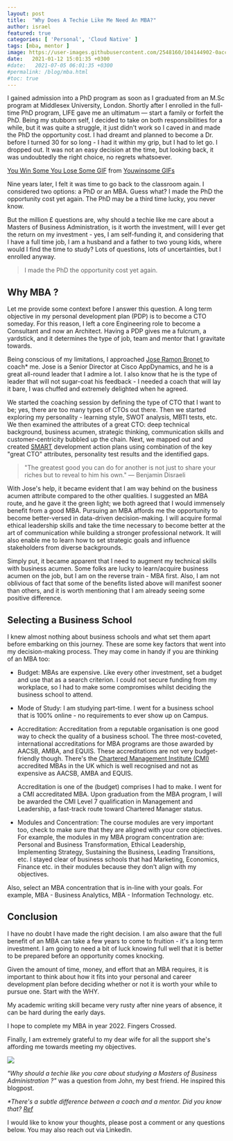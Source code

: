 ```yaml
---
layout: post
title:  "Why Does A Techie Like Me Need An MBA?"
author: israel
featured: true
categories: [ 'Personal', 'Cloud Native' ]
tags: [mba, mentor ]
image: https://user-images.githubusercontent.com/2548160/104144902-0acc0800-53bd-11eb-9726-51c18c03f9be.jpg
date:   2021-01-12 15:01:35 +0300
#date:   2021-07-05 06:01:35 +0300
#permalink: /blog/mba.html
#toc: true
---
```


I gained admission into a PhD program as soon as I graduated from an M.Sc program at Middlesex University, London. Shortly after I enrolled in the full-time PhD program, LIFE gave me an ultimatum — start a family or forfeit the PhD. Being my stubborn self, I decided to take on both responsibilities for a while, but it was quite a struggle, it just didn't work so I caved in and made the PhD the opportunity cost. I had dreamt and planned to become a Dr. before I turned 30 for so long - I had it within my grip, but I had to let go. I dropped out. It was not an easy decision at the time, but looking back, it was undoubtedly the right choice, no regrets whatsoever.

<div class="tenor-gif-embed" data-postid="15727599" data-share-method="host" data-width="100%" data-aspect-ratio="1.908045977011494"><a href="https://tenor.com/view/you-win-some-you-lose-some-movie-pops-john-witherspoon-gif-15727599">You Win Some You Lose Some GIF</a> from <a href="https://tenor.com/search/youwinsome-gifs">Youwinsome GIFs</a></div><script type="text/javascript" async src="https://tenor.com/embed.js"></script>

Nine years later, I felt it was time to go back to the classroom again. I considered two options: a PhD or an MBA. Guess what? I made the PhD the opportunity cost yet again. The PhD may be a third time lucky, you never know.

But the million £ questions are, why should a techie like me care about a Masters of Business Administration, is it worth the investment, will I ever get the return on my investment - yes, I am self-funding it, and considering that I have a full time job, I am a husband and a father to two young kids, where would I find the time to study?  Lots of questions, lots of uncertainties, but I enrolled anyway.

> I made the PhD the opportunity cost yet again.

## Why MBA ? 

Let me provide some context before I answer this question. A long term objective in my personal development plan (PDP) is to become a CTO someday. For this reason, I left a core Engineering role to become a Consultant and now an Architect. Having a PDP gives me a fulcrum, a yardstick, and it determines the type of job, team and mentor that I gravitate towards.

Being conscious of my limitations, I approached <a href="https://uk.linkedin.com/in/jrbronet" target="_blank"> Jose Ramon Bronet </a> to coach* me. Jose is a Senior Director at Cisco AppDynamics, and he is a great all-round leader that I admire a lot. I also know that he is the type of leader that will not sugar-coat his feedback - I needed a coach that will lay it bare, I was chuffed and extremely delighted when he agreed.  

We started the coaching session by defining the type of CTO that I want to be; yes, there are too many types of CTOs out there. Then we started exploring my personality - learning style, SWOT analysis, MBTI tests, etc. We then examined the attributes of a great CTO:  deep technical background, business acumen, strategic thinking, communication skills and customer-centricity bubbled up the chain. Next, we mapped out and created <a href="https://www.mindtools.com/pages/article/smart-goals.htm" target="_blank">SMART</a> development action plans using combination of the key "great CTO" attributes, personality test results and the identified gaps.

> "The greatest good you can do for another is not just to share your riches but to reveal to him his own." — Benjamin Disraeli

With Jose's help, it became evident that I am way behind on the business acumen attribute compared to the other qualities. I suggested an MBA route, and he gave it the green light; we both agreed that I would immensely benefit from a good MBA. Pursuing an MBA affords me the opportunity to become better-versed in data-driven decision-making. I will acquire formal ethical leadership skills and take the time necessary to become better at the art of communication while building a stronger professional network. It will also enable me to learn how to set strategic goals and influence stakeholders from diverse backgrounds.

Simply put, it became apparent that I need to augment my technical skills with business acumen. Some folks are lucky to learn/acquire business acumen on the job, but I am on the reverse train - MBA first. Also, I am not oblivious of fact that some of the benefits listed above will manifest sooner than others, and it is worth mentioning that I am already seeing some positive difference.

## Selecting a Business School

I knew almost nothing about business schools and what set them apart before embarking on this journey. These are some key factors that went into my decision-making process. They may come in handy if you are thinking of an MBA too:

- Budget: MBAs are expensive. Like every other investment, set a budget and use that as a search criterion. I could not secure funding from my workplace, so I had to make some compromises whilst deciding the business school to attend.

- Mode of Study: I am studying part-time. I went for a business school that is 100% online - no requirements to ever show up on Campus.

- Accreditation:  Accreditation from a reputable organisation is one good way to check the quality of a business school. The three most-coveted, international accreditations for MBA programs are those awarded by AACSB, AMBA, and EQUIS. These accreditations are not very budget-friendly though. There's the <a href="https://www.managers.org.uk/" target="_blank"> Chartered Management Institute (CMI) </a> accredited MBAs in the UK which is well recognised and not as expensive as AACSB, AMBA and EQUIS.

    Accreditation is one of the (budget) comprises I had to make. I went for a CMI accreditated MBA. Upon graduation from the MBA program, I will be awarded the CMI Level 7 qualification in Management and Leadership, a fast-track route toward Chartered Manager status.

- Modules and Concentration: The course modules are very important too, check to make sure that they are aligned with your core objectives. For example, the modules in my MBA program concentration are:  Personal and Business Transformation, Ethical Leadership, Implementing Strategy, Sustaining the Business, Leading Transitions, etc. I stayed clear of business schools that had Marketing, Economics, Finance etc. in their modules because they don't align with my objectives.  

Also, select an MBA concentration that is in-line with your goals. For example, MBA - Business Analytics, MBA - Information Technology. etc.

## Conclusion

I have no doubt I have made the right decision. I am also aware that the full benefit of an MBA can take a few years to come to fruition - it's a long term investment.
I am going to need a bit of luck knowing full well that it is better to be prepared before an opportunity comes knocking.

Given the amount of time, money, and effort that an MBA requires, it is important to think about how it fits into your personal and career development plan before deciding whether or not it is worth your while to pursue one. Start with the WHY.

My academic writing skill became very rusty after nine years of absence, it can be hard during the early days.

I hope to complete my MBA in year 2022. Fingers Crossed.

Finally, I am extremely grateful to my dear wife for all the support she's affording me towards meeting my objectives.

<p class="aligncenter">
<img class="lazyimg" src="https://user-images.githubusercontent.com/2548160/104249530-87192680-5463-11eb-9722-7660e0483df5.jpg"/> 
<br>
</p>

_"Why should a techie like you care about studying a Masters of Business Administration ?"_ was a question from John, my best friend.  He inspired this blogpost.


<i> *There's a subtle difference between a coach and a mentor. Did you know that?  <a href="https://www.kent.edu/yourtrainingpartner/know-difference-between-coaching-and-mentoring#:~:text=Coaching%20is%20more%20performance%20driven,holistic%20approach%20to%20career%20development." target="_blank"> Ref</a></i>


I would like to know your thoughts, please post a comment or any questions below. You may also reach out via LinkedIn.
